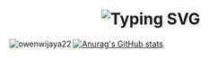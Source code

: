 <div align="center">
    <h1><img src="https://readme-typing-svg.herokuapp.com/?font=Jetbrains+mono&size=38&duration=3000&color=33FF33&center=true&vCenter=true&width=435&lines=These+are..;+..the+solutions..;..I+have+built..;..for+others!;" alt="Typing SVG"/></h1>
</div>

<p><img align="left" src="https://github-readme-stats.vercel.app/api/top-langs?username=owenwijaya22&show_icons=true&locale=en&layout=compact" alt="owenwijaya22" /></p>

[![Anurag's GitHub stats](https://github-readme-stats.vercel.app/api?username=owenwijaya22)](https://github.com/anuraghazra/github-readme-stats)
